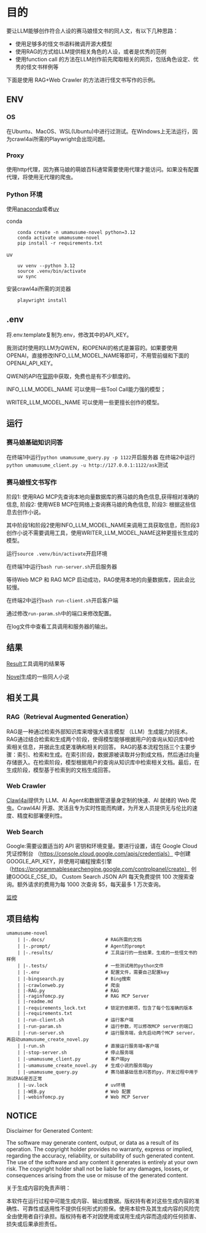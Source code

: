 # 目的

要让LLM能够创作符合人设的赛马娘怪文书的同人文，有以下几种思路：

- 使用足够多的怪文书语料微调开源大模型
- 使用RAG的方式给LLM提供相关角色的人设，或者是优秀的范例
- 使用function call 的方法在LLM创作前先爬取相关的网页，包括角色设定、优秀的怪文书样例等

下面是使用 RAG+Web Crawler 的方法进行怪文书写作的示例。

## ENV

### OS

在Ubuntu、MacOS、WSL(Ubuntu)中进行过测试。在Windows上无法运行，因为crawl4ai所需的Playwright会出现问题。

### Proxy

使用http代理，因为赛马娘的萌娘百科通常需要使用代理才能访问。如果没有配置代理，将使用无代理的爬虫。

### Python 环境

使用[anaconda](https://www.anaconda.com/products/individual)或者[uv](https://github.com/astral-sh/uv)

conda

        conda create -n umamusume-novel python=3.12
        conda activate umamusume-novel
        pip install -r requirements.txt

uv

        uv venv --python 3.12
        source .venv/bin/activate
        uv sync

安装crawl4ai所需的浏览器

        playwright install

## .env

将.env.template复制为.env，修改其中的API_KEY。

我测试时使用的LLM为QWEN，和OPENAI的格式是兼容的。如果要使用OPENAI，直接修改INFO_LLM_MODEL_NAME等即可，不用管前缀和下面的OPENAI_API_KEY。

QWEN的API在[官网](https://bailian.console.aliyun.com/?tab=model#/model-market)中获取，免费也是有不少额度的。

INFO_LLM_MODEL_NAME 可以使用一些Tool Call能力强的模型；

WRITER_LLM_MODEL_NAME 可以使用一些更擅长创作的模型。


## 运行

### 赛马娘基础知识问答

在终端1中运行`python umamusume_query.py -p 1122`开启服务器
在终端2中运行`python umamusume_client.py -u http://127.0.0.1:1122/ask`测试

### 赛马娘怪文书写作

阶段1:
使用RAG MCP先查询本地向量数据库的赛马娘的角色信息,获得相对准确的信息,
阶段2:
使用WEB MCP在网络上查询赛马娘的角色信息,
阶段3:
根据这些信息去创作小说。

其中阶段1和阶段2使用INFO_LLM_MODEL_NAME来调用工具获取信息，而阶段3创作小说不需要调用工具，使用WRITER_LLM_MODEL_NAME这种更擅长生成的模型。

运行`source .venv/bin/activate`开启环境

在终端1中运行`bash run-server.sh`开启服务器

等待Web MCP 和 RAG MCP 启动成功，RAG使用本地的向量数据库，因此会比较慢。

在终端2中运行`bash run-client.sh`开启客户端

通过修改`run-param.sh`中的端口来修改配置。

在log文件中查看工具调用和服务器的输出。

## 结果

[Result](./results/result.md)工具调用的结果等

[Novel](./results/gen_novel.md)生成的一些同人小说

## 相关工具

### ‌RAG（Retrieval Augmented Generation）

RAG‌是一种通过检索外部知识库来增强大语言模型 （LLM）生成能力的技术。RAG通过结合检索和生成两个阶段，使得模型能够根据用户的查询从知识库中检索相关信息，并据此生成更准确和相关的回答。
RAG的基本流程包括三个主要步骤：索引、检索和生成。在索引阶段，数据源被读取并分割成文档，然后通过向量存储嵌入。在检索阶段，模型根据用户的查询从知识库中检索相关文档。最后，在生成阶段，模型基于检索到的文档生成回答‌。

### Web Crawler

[Clawl4ai](https://github.com/unclecode/crawl4ai)提供为 LLM、AI Agent和数据管道量身定制的快速、AI 就绪的 Web 爬虫。Crawl4AI 开源、灵活且专为实时性能而构建，为开发人员提供无与伦比的速度、精度和部署便利性。

### Web Search

Google:需要设置适当的 API 密钥和环境变量。要进行设置，请在 Google Cloud 凭证控制台 （https://console.cloud.google.com/apis/credentials） 中创建GOOGLE_API_KEY，并使用可编程搜索引擎 （https://programmablesearchengine.google.com/controlpanel/create） 创建GOOGLE_CSE_ID。
Custom Search JSON API 每天免费提供 100 次搜索查询。额外请求的费用为每 1000 次查询 $5，每天最多 1 万次查询。

[监控](https://console.cloud.google.com/apis/dashboard?hl=zh-cn)

## 项目结构

    umamusume-novel
        | |-.docs/                      # RAG所需的文档
        | |-.prompt/                    # Agent的prompt
        | |-.results/                   # 工具运行的一些结果，生成的一些怪文书的样例
        | |-.tests/                     # 一些测试用的python文件      
        | |-.env                        # 配置文件，需要自己配置key      
        | |-bingsearch.py               # Bing搜索
        | |-crawlonweb.py               # 爬虫
        | |-RAG.py                      # RAG
        | |-raginfomcp.py               # RAG MCP Server
        | |-readme.md
        | |-requirements_lock.txt       # 锁定的依赖项，包含了每个包准确的版本
        | |-requirements.txt
        | |-run-client.sh               # 运行客户端
        | |-run-param.sh                # 运行参数，可以修改MCP server的端口
        | |-run-server.sh               # 运行服务端，会先启动两个MCP server，再启动umamusume_create_novel.py
        | |-run.sh                      # 直接运行服务端+客户端
        | |-stop-server.sh              # 停止服务端
        | |-umamusume_client.py         # 客户端py
        | |-umamusume_create_novel.py   # 生成小说的服务端py
        | |-umamusume_query.py          # 赛马娘基础信息问答的py，开发过程中用于测试RAG是否正常
        | |-uv.lock                     # uv环境
        | |-WEB.py                      # Web 配置
        | |-webinfomcp.py               # Web MCP Server



## NOTICE
Disclaimer for Generated Content:

The software may generate content, output, or data as a result of its operation. The copyright holder provides no warranty, express or implied, regarding the accuracy, reliability, or suitability of such generated content. The use of the software and any content it generates is entirely at your own risk. The copyright holder shall not be liable for any damages, losses, or consequences arising from the use or misuse of the generated content.

关于生成内容的免责声明：

本软件在运行过程中可能生成内容、输出或数据。版权持有者对这些生成内容的准确性、可靠性或适用性不提供任何形式的担保。使用本软件及其生成内容的风险完全由使用者自行承担。版权持有者不对因使用或误用生成内容而造成的任何损害、损失或后果承担责任。